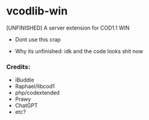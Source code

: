 # vcodlib-win
[UNFINISHED] A server extension for COD1.1 WIN
- Dont use this crap

- Why its unfinished: idk and the code looks shit now

### Credits:
- iBuddie
- Raphael/libcod1
- php/codextended
- Prawy
- ChatGPT
- etc?
